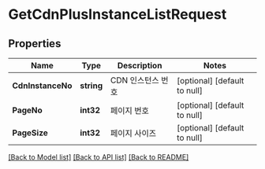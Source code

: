 # GetCdnPlusInstanceListRequest

## Properties
Name | Type | Description | Notes
------------ | ------------- | ------------- | -------------
**CdnInstanceNo** | **string** | CDN 인스턴스 번호 | [optional] [default to null]
**PageNo** | **int32** | 페이지 번호 | [optional] [default to null]
**PageSize** | **int32** | 페이지 사이즈 | [optional] [default to null]

[[Back to Model list]](../README.md#documentation-for-models) [[Back to API list]](../README.md#documentation-for-api-endpoints) [[Back to README]](../README.md)


